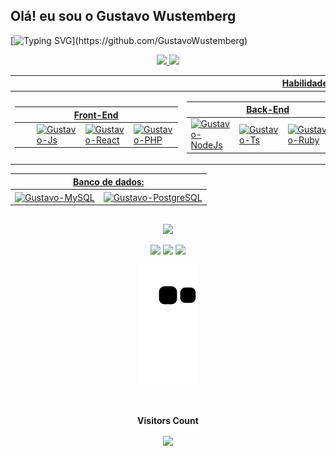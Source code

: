 ## Olá! eu sou o Gustavo Wustemberg

[![Typing SVG](https://readme-typing-svg.herokuapp.com?font=Fira+Code&size=35&pause=1000&color=238972&center=true&vCenter=true&width=1000&lines=Hello%2C+My+name+is+Gustvo+Wustemberg+;I'm+20+years+old;I'm+from+Brazil%2C+SP;Welcome!)](https://github.com/GustavoWustemberg)

<div align="center">
  <a href="https://github.com/GustavoWustemberg">
  <img height="180em" src="https://github-readme-stats.vercel.app/api?username=GustavoWustemberg&show_icons=true&theme=dracula&i&show_icons=true&include_all_commits=true&hide_border=true"/>
  <img height="180em" src="https://github-readme-stats.vercel.app/api/top-langs/?username=GustavoWustemberg&theme=dracula&hide_border=true&layout=compact&langs_count=10"/>
</div>

<div>
 <table>
  <thead>
    <tr>
      <th colspan="3">Habilidades</th>
    </tr>
  </thead>
  <tbody>
    <tr>
      <td>
        <!-- Tabela Front-end -->
        <table>
          <thead>
            <tr>
              <th colspan="5">Front-End</th>
            </tr>
          </thead>
          <tbody>
            <tr>
              <td><img align="center" alt="Gustavo-HTML" height="34" width="34" src="https://raw.githubusercontent.com/devicons/devicon/master/icons/html5/html5-original.svg"></td>
              <td><img align="center" alt="Gustavo-CSS" height="34" width="34" src="https://raw.githubusercontent.com/devicons/devicon/master/icons/css3/css3-original.svg"></td>
              <td><img align="center" alt="Gustavo-Js" height="34" width="34" src="https://cdn.jsdelivr.net/gh/devicons/devicon/icons/javascript/javascript-original.svg"></td>
              <td><img align="center" alt="Gustavo-React" height="34" width="34" src="https://cdn.jsdelivr.net/gh/devicons/devicon/icons/react/react-original.svg"></td>
              <td><img align="center" alt="Gustavo-PHP" height="34" width="34" src="https://cdn.jsdelivr.net/gh/devicons/devicon/icons/php/php-original.svg"></td>
            </tr>
          </tbody>
        </table>
      </td>
      <td>
        <!-- Tabela Back-end -->
        <table>
          <thead>
            <tr>
              <th colspan="5">Back-End</th>
            </tr>
          </thead>
          <tbody>
            <tr>
              <td><img align="center" alt="Gustavo-NodeJs" height="34" width="34" src="https://cdn.jsdelivr.net/gh/devicons/devicon/icons/nodejs/nodejs-plain.svg"></td>
              <td><img align="center" alt="Gustavo-Ts" height="34" width="34" src="https://cdn.jsdelivr.net/gh/devicons/devicon/icons/typescript/typescript-original.svg"></td>
              <td><img align="center" alt="Gustavo-Ruby" height="34" width="34" src="https://cdn.jsdelivr.net/gh/devicons/devicon/icons/ruby/ruby-original.svg"></td>
              <td><img align="center" alt="Gustavo-Python" height="34" width="34" src="https://raw.githubusercontent.com/devicons/devicon/master/icons/python/python-original.svg"></td>
              <td><img align="center" alt="Gustavo-C#" height="34" width="34" src="https://raw.githubusercontent.com/devicons/devicon/master/icons/csharp/csharp-original.svg"></td>
            </tr>
          </tbody>
        </table>
      </td>
      <td>
        <!-- Tabela Ferramentas -->
        <table>
          <thead>
            <tr>
              <th colspan="5">Ferramentas:</th>
            </tr>
          </thead>
        <tbody>
            <tr>
              <td align="center"><img alt="Gustavo-Git" height="34" width="34" src="https://cdn.jsdelivr.net/gh/devicons/devicon/icons/git/git-original.svg"></td>
              <td align="center"><img alt="Gustavo-Figma" height="34" width="34" src="https://cdn.jsdelivr.net/gh/devicons/devicon/icons/figma/figma-original.svg"></td>
              <td align="center"><img alt="Gustavo-Docker" height="34" width="34" src="https://cdn.jsdelivr.net/gh/devicons/devicon/icons/docker/docker-original.svg"></td>
              <td align="center"><img alt="Gustavo-VScode" height="34" width="34" src="https://cdn.jsdelivr.net/gh/devicons/devicon/icons/vscode/vscode-original.svg"></td>
              <td align="center"><img alt="Gustavo-GitHub" height="34" width="34" src="https://cdn.jsdelivr.net/gh/devicons/devicon/icons/github/github-original.svg"></td>
            </tr>
          </tbody>
        </table>
 </table>
</div>

<!-- bancos de dados -->

<table>
          <thead>
            <tr>
              <th colspan="5">Banco de dados:</th>
            </tr>
          </thead>
        <tbody>
            <tr>
              <td><img align="center" alt="Gustavo-MySQL" height="34" width="34" src="https://cdn.jsdelivr.net/gh/devicons/devicon/icons/mysql/mysql-original.svg"></td>
              <td><img align="center" alt="Gustavo-PostgreSQL" height="34" width="34" src="https://cdn.jsdelivr.net/gh/devicons/devicon/icons/postgresql/postgresql-plain.svg"></td>
            </tr>
          </tbody>
        </table>
 </table>
</div>

##

<p align="center">
<img src='https://github-profile-trophy.vercel.app/?username=GustavoWustemberg&theme=onestar&no-bg=true'/>
</p>

<div align="center"> 
  <a href="https://www.instagram.com/degustawinho/" target="_blank"><img src="https://img.shields.io/badge/-Instagram-%23E4405F?style=for-the-badge&logo=instagram&logoColor=white" target="_blank"></a>
  <a href = "mailto:gustavowustemberg14@gmail.com"><img src="https://img.shields.io/badge/-Gmail-%23333?style=for-the-badge&logo=gmail&logoColor=white" target="_blank"></a>
  <a href="https://www.linkedin.com/in/gustavo-augusto-wustemberg-40a72421a" target="_blank"><img src="https://img.shields.io/badge/-LinkedIn-%230077B5?style=for-the-badge&logo=linkedin&logoColor=white" target="_blank"></a>
 
  ![Snake animation](https://github.com/GustavoWustemberg/GustavoWustemberg/blob/output/github-contribution-grid-snake.svg)
 
</div>

<div align="center">
<br><p align="centre"><b>Visitors Count</b></p>  
<p align="center"><img align="center" src="https://profile-counter.glitch.me/{GustavoWustemberg}/count.svg" /></p> 
<br>
</div>
